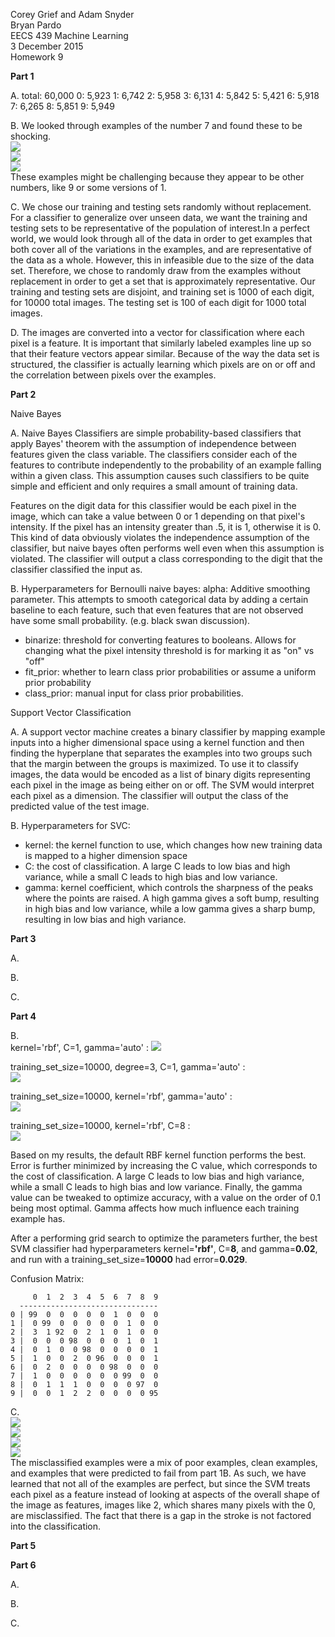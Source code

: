 Corey Grief and Adam Snyder  
Bryan Pardo  
EECS 439 Machine Learning  
3 December 2015  
Homework 9  

**Part 1**

A. total: 60,000 0: 5,923 1: 6,742 2: 5,958 3: 6,131 4: 5,842 5: 5,421 6: 5,918 7: 6,265 8: 5,851 9: 5,949

B. We looked through examples of the number 7 and found these to be shocking.  
![](https://github.com/friendly-flame/codename-obtuse-sniffle/blob/master/images/bad_7_a.png)  
![](https://github.com/friendly-flame/codename-obtuse-sniffle/blob/master/images/bad_7_b.png)  
![](https://github.com/friendly-flame/codename-obtuse-sniffle/blob/master/images/bad_7_c.png)  
These examples might be challenging because they appear to be other numbers, like 9 or some versions of 1.

C. We chose our training and testing sets randomly without replacement. For a classifier to generalize over unseen data,
we want the training and testing sets to be representative of the population of interest.In a perfect world, we would 
look through all of the data in order to get examples that both cover all of the variations in the examples,
and are representative of the data as a whole. However, this in infeasible due to the size of the data set.
Therefore, we chose to randomly draw from the examples without replacement in order to get a set that is approximately
representative. Our training and testing sets are disjoint, and training set is 1000 of each digit, for 10000 total 
images. The testing set is 100 of each digit for 1000 total images.

D. The images are converted into a vector for classification where each pixel is a feature. It is important that 
similarly labeled examples line up so that their feature vectors appear similar. Because of the way the data set is
structured, the classifier is actually learning which pixels are on or off and the correlation between pixels over the 
examples.

**Part 2**

Naive Bayes

A. Naive Bayes Classifiers are simple probability-based classifiers that apply Bayes' theorem with the assumption of
independence between features given the class variable. The classifiers consider each of the features to contribute
independently to the probability of an example falling within a given class. This assumption causes such classifiers to
be quite simple and efficient and only requires a small amount of training data.

Features on the digit data for this classifier would be each pixel in the image, which can take a value between 0 or 1
depending on that pixel's intensity. If the pixel has an intensity greater than .5, it is 1, otherwise it is 0.
This kind of data obviously violates the independence assumption of the classifier, but naive bayes often performs well
even when this assumption is violated. The classifier will output a class corresponding to the digit that the 
classifier classified the input as.

B. Hyperparameters for Bernoulli naive bayes:
alpha: Additive smoothing parameter. This attempts to smooth categorical data by adding a certain baseline to each
feature, such that even features that are not observed have some small probability. (e.g. black swan discussion).

* binarize: threshold for converting features to booleans. Allows for changing what the pixel intensity threshold is for 
marking it as "on" vs "off"
* fit_prior: whether to learn class prior probabilities or assume a uniform prior probability
* class_prior: manual input for class prior probabilities.

Support Vector Classification

A. A support vector machine creates a binary classifier by mapping example inputs into a higher dimensional space using 
a kernel function and then finding the hyperplane that separates the examples into two groups such that the margin 
between the groups is maximized. To use it to classify images, the data would be encoded as a list of binary digits 
representing each pixel in the image as being either on or off. The SVM would interpret each pixel as a dimension. The 
classifier will output the class of the predicted value of the test image.

B. Hyperparameters for SVC:
* kernel: the kernel function to use, which changes how new training data is mapped to a higher dimension space
* C: the cost of classification. A large C leads to low bias and high variance, while a small C leads to high bias and 
low variance.
* gamma: kernel coefficient, which controls the sharpness of the peaks where the points are raised. A high gamma gives 
a soft bump, resulting in high bias and low variance, while a low gamma gives a sharp bump, resulting in low bias and 
high variance.


**Part 3**

A.

B.

C.

**Part 4**

B.  
kernel='rbf', C=1, gamma='auto' :
![](https://github.com/friendly-flame/codename-obtuse-sniffle/blob/master/images/svm_set_size.png)

training_set_size=10000, degree=3, C=1, gamma='auto' :  
![](https://github.com/friendly-flame/codename-obtuse-sniffle/blob/master/images/svm_kernel.png)

training_set_size=10000, kernel='rbf', gamma='auto' :  
![](https://github.com/friendly-flame/codename-obtuse-sniffle/blob/master/images/svm_c.png)

training_set_size=10000, kernel='rbf', C=8 :  
![](https://github.com/friendly-flame/codename-obtuse-sniffle/blob/master/images/svm_gamma.png)  

Based on my results, the default RBF kernel function performs the best. Error is further minimized by increasing the C 
value, which corresponds to the cost of classification. A large C leads to low bias and high variance, while a small C 
leads to high bias and low variance. Finally, the gamma value can be tweaked to optimize accuracy, with a value on the 
order of 0.1 being most optimal. Gamma affects how much influence each training example has.

After a performing grid search to optimize the parameters further, the best SVM classifier had hyperparameters 
kernel=**'rbf'**, C=**8**, and gamma=**0.02**, and run with a training_set_size=**10000** had error=**0.029**.

Confusion Matrix:  
```
     0  1  2  3  4  5  6  7  8  9  
  -------------------------------  
0 | 99  0  0  0  0  0  1  0  0  0  
1 |  0 99  0  0  0  0  0  1  0  0  
2 |  3  1 92  0  2  1  0  1  0  0  
3 |  0  0  0 98  0  0  0  1  0  1  
4 |  0  1  0  0 98  0  0  0  0  1  
5 |  1  0  0  2  0 96  0  0  0  1  
6 |  0  2  0  0  0  0 98  0  0  0  
7 |  1  0  0  0  0  0  0 99  0  0  
8 |  0  1  1  1  0  0  0  0 97  0  
9 |  0  0  1  2  2  0  0  0  0 95
```

C.  
![](https://github.com/friendly-flame/codename-obtuse-sniffle/blob/master/images/svm_miss_0.png)  
![](https://github.com/friendly-flame/codename-obtuse-sniffle/blob/master/images/svm_miss_1.png)  
![](https://github.com/friendly-flame/codename-obtuse-sniffle/blob/master/images/svm_miss_7.png)  
![](https://github.com/friendly-flame/codename-obtuse-sniffle/blob/master/images/svm_miss_9.png)  
The misclassified examples were a mix of poor examples, clean examples, and examples that were predicted to fail from 
part 1B. As such, we have learned that not all of the examples are perfect, but since the SVM treats each pixel as 
a feature instead of looking at aspects of the overall shape of the image as features, images like 2, which shares 
many pixels with the 0, are misclassified. The fact that there is a gap in the stroke is not factored into the 
classification.

**Part 5**

**Part 6**

A.

B.

C.
